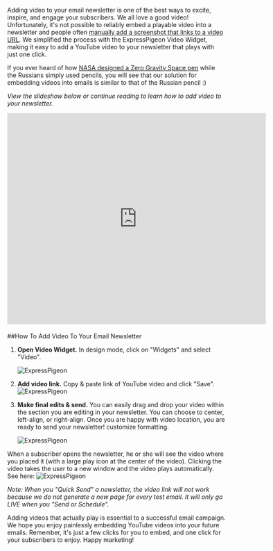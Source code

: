 
Adding video to your email newsletter is one of the best ways to excite,
inspire, and engage your subscribers. We all love a good video!
Unfortunately, it's not possible to reliably embed a playable video into
a newsletter and people often [manually add a screenshot that links to a
video URL](http://blog.hostbaby.com/2013/03/how-to-add-video-to-your-email-newsletter/). We simplified the process with the ExpressPigeon Video
Widget, making it easy to add a YouTube video to your newsletter that
plays with just one click.

If you ever heard of how [NASA designed a Zero Gravity Space
pen](http://en.wikipedia.org/wiki/Space_Pen) while the Russians simply used pencils, you will see that our
solution for embedding videos into emails is similar to that of the
Russian pencil :)

*View the slideshow below or continue reading to learn how to add video
to your newsletter.*

<iframe style="border-style: solid; border-color: #cccccc; border-bottom-width: 0px; margin-bottom: 5px;" src="http://www.slideshare.net/slideshow/embed_code/28653600?rel=0" height="486" width="597" allowfullscreen frameborder="0" marginwidth="0" marginheight="0" scrolling="no"></iframe>

##How To Add Video To Your Email Newsletter


1.  **Open Video Widget.** In design mode, click on "Widgets" and select
    "Video".  

    ![ExpressPigeon](/blog/images/2013/Screen-Shot-2013-11-15-at-3.04.31-PM.png "ExpressPigeon")

2.  **Add video link.** Copy & paste link of YouTube video and click
    "Save".
    ![ExpressPigeon](/blog/images/2013/Screen-Shot-2013-11-15-at-1.13.08-PM.png "ExpressPigeon")

3.  **Make final edits & send.** You can easily drag and drop your video
    within the section you are editing in your newsletter. You can
    choose to center, left-align, or right-align. Once you are happy
    with video location, you are ready to send your newsletter!
    customize formatting.  

    ![ExpressPigeon](/blog/images/2013/Screen-Shot-2013-11-15-at-1.15.57-PM.png "ExpressPigeon")

When a subscriber opens the newsletter, he or she will see the video
where you placed it (with a large play icon at the center of the video).
Clicking the video takes the user to a new window and the video plays
automatically. See here:
![ExpressPigeon](/blog/images/2013/Screen-Shot-2013-11-15-at-3.37.30-PM.png "ExpressPigeon")


*Note: When you "Quick Send" a newsletter, the video link will not work
because we do not generate a new page for every test email. It will only
go LIVE when you "Send or Schedule".*

Adding videos that actually play is essential to a successful email
campaign. We hope you enjoy painlessly embedding YouTube videos into
your future emails. Remember, it's just a few clicks for you to embed,
and one click for your subscribers to enjoy. Happy marketing!


